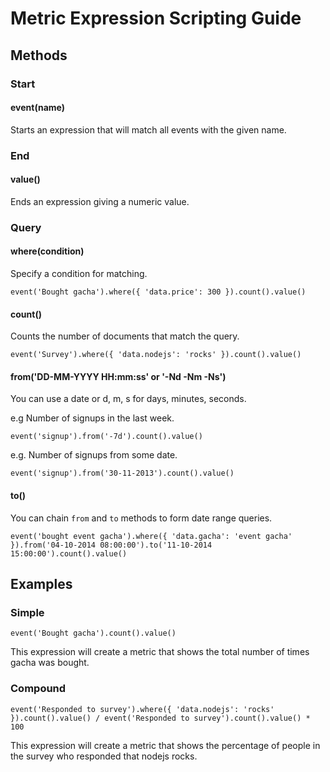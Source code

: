 # Metric Expression Scripting Guide

## Methods

### Start

#### event(name)

Starts an expression that will match all events with the given name.

### End

#### value()

Ends an expression giving a numeric value.

### Query

#### where(condition)

Specify a condition for matching.

`event('Bought gacha').where({ 'data.price': 300 }).count().value()`

#### count()

Counts the number of documents that match the query.

`event('Survey').where({ 'data.nodejs': 'rocks' }).count().value()`

#### from('DD-MM-YYYY HH:mm:ss' or '-Nd -Nm -Ns')

You can use a date or d, m, s for days, minutes, seconds.

e.g Number of signups in the last week. 

`event('signup').from('-7d').count().value()`

e.g. Number of signups from some date.

`event('signup').from('30-11-2013').count().value()`

#### to()

You can chain `from` and `to` methods to form date range queries.

`event('bought event gacha').where({ 'data.gacha': 'event gacha' }).from('04-10-2014 08:00:00').to('11-10-2014 15:00:00').count().value()`

## Examples

### Simple

`event('Bought gacha').count().value()`

This expression will create a metric that shows the total number of times
gacha was bought.

### Compound

`event('Responded to survey').where({ 'data.nodejs': 'rocks' }).count().value() / event('Responded to survey').count().value() * 100`

This expression will create a metric that shows the percentage of people in
the survey who responded that nodejs rocks.
